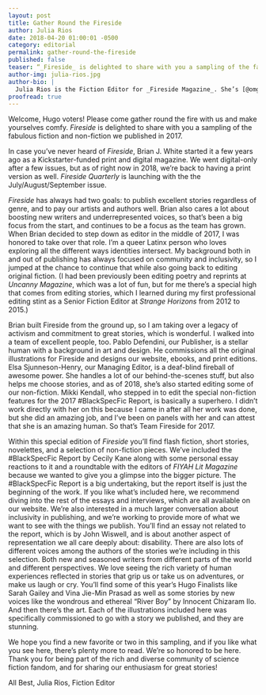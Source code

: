 ```yaml
---
layout: post
title: Gather Round the Fireside
author: Julia Rios
date: 2018-04-20 01:00:01 -0500
category: editorial
permalink: gather-round-the-fireside
published: false
teaser: “_Fireside_ is delighted to share with you a sampling of the fabulous fiction and non-fiction we published in 2017."
author-img: julia-rios.jpg
author-bio: |
  Julia Rios is the Fiction Editor for _Fireside Magazine_. She’s [@omgjulia](https://www.twitter.com/omgjulia) on Twitter.    
proofread: true
---
```


Welcome, Hugo voters! Please come gather round the fire with us and make yourselves comfy. _Fireside_ is delighted to share with you a sampling of the fabulous fiction and non-fiction we published in 2017.

In case you’ve never heard of _Fireside_, Brian J. White started it a few years ago as a Kickstarter-funded print and digital magazine. We went digital-only after a few issues, but as of right now in 2018, we’re back to having a print version as well. _Fireside Quarterly_ is launching with the the July/August/September issue.

_Fireside_ has always had two goals: to publish excellent stories regardless of genre, and to pay our artists and authors well. Brian also cares a lot about boosting new writers and underrepresented voices, so that’s been a big focus from the start, and continues to be a focus as the team has grown. When Brian decided to step down as editor in the middle of 2017, I was honored to take over that role. I’m a queer Latinx person who loves exploring all the different ways identities intersect. My background both in and out of publishing has always focused on community and inclusivity, so I jumped at the chance to continue that while also going back to editing original fiction. (I had been previously been editing poetry and reprints at _Uncanny Magazine_, which was a lot of fun, but for me there’s a special high that comes from editing stories, which I learned during my first professional editing stint as a Senior Fiction Editor at _Strange Horizons_ from 2012 to 2015.)

Brian built Fireside from the ground up, so I am taking over a legacy of activism and commitment to great stories, which is wonderful. I walked into a team of excellent people, too. Pablo Defendini, our Publisher, is a stellar human with a background in art and design. He commissions all the original illustrations for Fireside and designs our website, ebooks, and print editions. Elsa Sjunneson-Henry, our Managing Editor, is a deaf-blind fireball of awesome power. She handles a lot of our behind-the-scenes stuff, but also helps me choose stories, and as of 2018, she’s also started editing some of our non-fiction. Mikki Kendall, who stepped in to edit the special non-fiction features for the 2017 #BlackSpecFic Report, is basically a superhero. I didn’t work directly with her on this because I came in after all her work was done, but she did an amazing job, and I’ve been on panels with her and can attest that she is an amazing human. So that’s Team Fireside for 2017.

Within this special edition of _Fireside_ you’ll find flash fiction, short stories, novelettes, and a selection of non-fiction pieces. We’ve included the #BlackSpecFic Report by Cecily Kane along with some personal essay reactions to it and a roundtable with the editors of _FIYAH Lit Magazine_ because we wanted to give you a glimpse into the bigger picture. The #BlackSpecFic Report is a big undertaking, but the report itself is just the beginning of the work. If you like what’s included here, we recommend diving into the rest of the essays and interviews, which are all available on our website. We’re also interested in a much larger conversation about inclusivity in publishing, and we’re working to provide more of what we want to see with the things we publish. You’ll find an essay not related to the report, which is by John Wiswell, and is about another aspect of representation we all care deeply about: disability. There are also lots of different voices among the authors of the stories we’re including in this selection. Both new and seasoned writers from different parts of the world and different perspectives. We love seeing the rich variety of human experiences reflected in stories that grip us or take us on adventures, or make us laugh or cry. You’ll find some of this year’s Hugo Finalists like Sarah Gailey and Vina Jie-Min Prasad as well as some stories by new voices like the wondrous and ethereal “River Boy” by Innocent Chizaram Ilo. And then there’s the art. Each of the illustrations included here was specifically commissioned to go with a story we published, and they are stunning.

We hope you find a new favorite or two in this sampling, and if you like what you see here, there’s plenty more to read. We’re so honored to be here. Thank you for being part of the rich and diverse community of science fiction fandom, and for sharing our enthusiasm for great stories!

All Best,
Julia Rios, Fiction Editor
